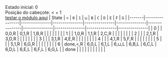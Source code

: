 Estado inicial: 0<br>
Posição do cabeçote: < + 1<br>
[testar o módulo aqui](https://github.com/SauloSamps/TimeCalculator/blob/main/caso%201/0.txt)
| State | `<`            | `0`           | `1`           | `⊔`           | `B`           | `C`           | `D`           | `E`           | `F`           | `G`           |
|-------|----------------|---------------|---------------|---------------|---------------|---------------|---------------|---------------|---------------|---------------|
| 0     |                | 0,0,R         | 0,1,R         | 1,B,R         |               |               |               |               |               |               |
| 1     |                | 1,0,R         | 1,1,R         | 2,C,R         |               |               |               |               |               |               |
| 2     |                |               | 2,1,R         | 3,D,R         |               |               |               |               |               |               |
| 3     |                |               | 3,1,R         | 4,E,R         |               |               |               |               |               |               |
| 4     |                |               | 4,1,R         | 5,F,R         |               |               |               |               |               |               |
| 5     |                |               | 5,1,R         | 6,G,R         |               |               |               |               |               |               |
| 6     | done,<,R       | 6,0,L         | 6,1,L         | 6,⊔,L         | 6,B,L         | 6,C,L         | 6,D,L         | 6,E,L         | 6,F,L         | 6,G,L         |
| done  |                |               |               |               |               |               |               |               |               |               |
